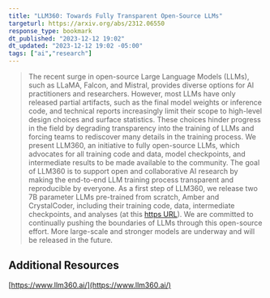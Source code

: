 ```yaml
---
title: "LLM360: Towards Fully Transparent Open-Source LLMs"
targeturl: https://arxiv.org/abs/2312.06550
response_type: bookmark
dt_published: "2023-12-12 19:02"
dt_updated: "2023-12-12 19:02 -05:00"
tags: ["ai","research"]
---
```


> The recent surge in open-source Large Language Models (LLMs), such as LLaMA, Falcon, and Mistral, provides diverse options for AI practitioners and researchers. However, most LLMs have only released partial artifacts, such as the final model weights or inference code, and technical reports increasingly limit their scope to high-level design choices and surface statistics. These choices hinder progress in the field by degrading transparency into the training of LLMs and forcing teams to rediscover many details in the training process. We present LLM360, an initiative to fully open-source LLMs, which advocates for all training code and data, model checkpoints, and intermediate results to be made available to the community. The goal of LLM360 is to support open and collaborative AI research by making the end-to-end LLM training process transparent and reproducible by everyone. As a first step of LLM360, we release two 7B parameter LLMs pre-trained from scratch, Amber and CrystalCoder, including their training code, data, intermediate checkpoints, and analyses (at this [https URL](https://www.llm360.ai/)). We are committed to continually pushing the boundaries of LLMs through this open-source effort. More large-scale and stronger models are underway and will be released in the future. 

## Additional Resources

[https://www.llm360.ai/](https://www.llm360.ai/)